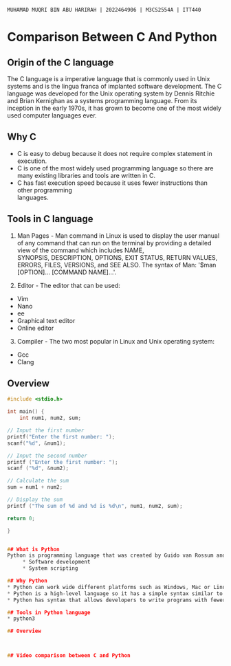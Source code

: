 `MUHAMAD MUQRI BIN ABU HARIRAH | 2022464906 | M3CS2554A | ITT440`
# Comparison Between C And Python

## Origin of the C language
The C language is a imperative language that is commonly used in Unix systems and is the lingua franca of implanted software development. The C language was developed for the Unix operating system by Dennis Ritchie and Brian Kernighan as a systems programming language. From its inception in the early 1970s, it has grown to become one of the most widely used computer languages ever.


## Why C
* C is easy to debug because it does not require complex statement in execution.
* C is one of the most widely used programming language so there are many existing libraries      and tools are written in C.
* C has fast execution speed because it uses fewer instructions than other programming         
  languages.

## Tools in C language
1) Man Pages - Man command in Linux is used to display the user manual of any command that can 
   run  on the terminal by providing a detailed view of the command which includes NAME,     
   SYNOPSIS, DESCRIPTION, OPTIONS, EXIT STATUS, RETURN VALUES, ERRORS, FILES, VERSIONS, and SEE 
   ALSO. The syntax of Man: '$man [OPTION]... [COMMAND NAME]...'.

2) Editor - The editor that can be used:
  * Vim
  * Nano
  * ee
  * Graphical text editor
  * Online editor

3) Compiler - The two most popular in Linux and Unix operating system:
  * Gcc
  * Clang

## Overview
```c
#include <stdio.h>

int main() {
    int num1, num2, sum;

// Input the first number
printf("Enter the first number: ");
scanf("%d", &num1);

// Input the second number
printf ("Enter the first number: ");
scanf ("%d", &num2);

// Calculate the sum
sum = num1 + num2;

// Display the sum
printf ("The sum of %d and %d is %d\n", num1, num2, sum);

return 0;

}


## What is Python
Python is programming language that was created by Guido van Rossum and it was released in 1991. Python is an Open-source, high-level and general-purpose programming language. It is used for: * Web development
     * Software development
     * System scripting

## Why Python
* Python can work wide different platforms such as Windows, Mac or Linux.
* Python is a high-level language so it has a simple syntax similar to the english language.
* Python has syntax that allows developers to write programs with fewer lines than some other     programming language.

## Tools in Python language
* python3

## Overview



## Video comparison between C and Python
